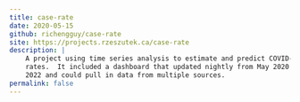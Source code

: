 ```yaml
---
title: case-rate
date: 2020-05-15
github: richengguy/case-rate
site: https://projects.rzeszutek.ca/case-rate
description: |
    A project using time series analysis to estimate and predict COVID-19 case
    rates.  It included a dashboard that updated nightly from May 2020 to August
    2022 and could pull in data from multiple sources.
permalink: false
---
```

